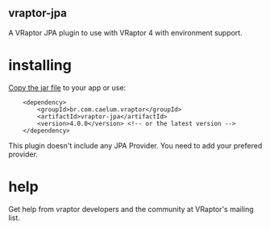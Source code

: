 ## vraptor-jpa

A VRaptor JPA plugin to use with VRaptor 4 with environment support.

# installing

[Copy the jar file](http://repo1.maven.org/maven2/br/com/caelum/vraptor/vraptor-jpa/) to your app or use:

		<dependency>
			<groupId>br.com.caelum.vraptor</groupId>
			<artifactId>vraptor-jpa</artifactId>
			<version>4.0.0</version> <!-- or the latest version -->
		</dependency>

This plugin doesn't include any JPA Provider. You need to add your prefered provider.

# help

Get help from vraptor developers and the community at VRaptor's mailing list.
